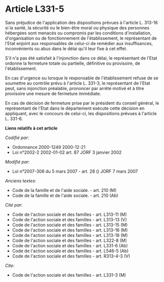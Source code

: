 # Article L331-5

Sans préjudice de l'application des dispositions prévues à l'article L. 313-16 si la santé, la sécurité ou le bien-être moral
ou physique des personnes hébergées sont menacés ou compromis par les conditions d'installation, d'organisation ou de
fonctionnement de l'établissement, le représentant de l'Etat enjoint aux responsables de celui-ci de remédier aux
insuffisances, inconvénients ou abus dans le délai qu'il leur fixe à cet effet.

S'il n'a pas été satisfait à l'injonction dans ce délai, le représentant de l'Etat ordonne la fermeture totale ou partielle,
définitive ou provisoire, de l'établissement.

En cas d'urgence ou lorsque le responsable de l'établissement refuse de se soumettre au contrôle prévu à l'article L. 331-3,
le représentant de l'Etat peut, sans injonction préalable, prononcer par arrêté motivé et à titre provisoire une mesure de
fermeture immédiate.

En cas de décision de fermeture prise par le président du conseil général, le représentant de l'Etat dans le département
exécute cette décision en appliquant, avec le concours de celui-ci, les dispositions prévues à l'article L. 331-6.

**Liens relatifs à cet article**

_Codifié par_:

  - Ordonnance 2000-1249 2000-12-21
  - Loi n°2002-2 2002-01-02 art. 87 JORF 3 janvier 2002

_Modifié par_:

  - Loi n°2007-308 du 5 mars 2007 - art. 28 () JORF 7 mars 2007

_Anciens textes_:

  - Code de la famille et de l'aide sociale. - art. 210 (M)
  - Code de la famille et de l'aide sociale. - art. 210 (Ab)

_Cité par_:

  - Code de l'action sociale et des familles - art. L313-11 (M)
  - Code de l'action sociale et des familles - art. L313-13 (V)
  - Code de l'action sociale et des familles - art. L313-15 (M)
  - Code de l'action sociale et des familles - art. L313-16 (M)
  - Code de l'action sociale et des familles - art. L313-18 (M)
  - Code de l'action sociale et des familles - art. L322-8 (M)
  - Code de l'action sociale et des familles - art. L331-6 (Ab)
  - Code de l'action sociale et des familles - art. L546-5 (Ab)
  - Code de l'action sociale et des familles - art. R313-4-3 (V)

_Cite_:

  - Code de l'action sociale et des familles - art. L331-3 (M)
